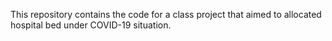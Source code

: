 This repository contains the code for a class project that aimed to allocated hospital bed under COVID-19 situation. 
